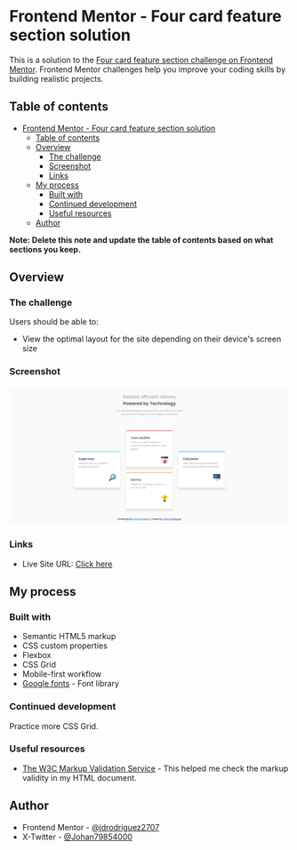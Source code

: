 # Frontend Mentor - Four card feature section solution

This is a solution to the [Four card feature section challenge on Frontend Mentor](https://www.frontendmentor.io/challenges/four-card-feature-section-weK1eFYK). Frontend Mentor challenges help you improve your coding skills by building realistic projects.

## Table of contents

- [Frontend Mentor - Four card feature section solution](#frontend-mentor---four-card-feature-section-solution)
  - [Table of contents](#table-of-contents)
  - [Overview](#overview)
    - [The challenge](#the-challenge)
    - [Screenshot](#screenshot)
    - [Links](#links)
  - [My process](#my-process)
    - [Built with](#built-with)
    - [Continued development](#continued-development)
    - [Useful resources](#useful-resources)
  - [Author](#author)

**Note: Delete this note and update the table of contents based on what sections you keep.**

## Overview

### The challenge

Users should be able to:

- View the optimal layout for the site depending on their device's screen size

### Screenshot

![](./images/Screenshot.png)

### Links

- Live Site URL: [Click here](https://jdrodriguez2707.github.io/four-card-feature-section/)

## My process

### Built with

- Semantic HTML5 markup
- CSS custom properties
- Flexbox
- CSS Grid
- Mobile-first workflow
- [Google fonts](https://fonts.google.com/) - Font library

### Continued development

Practice more CSS Grid.

### Useful resources

- [The W3C Markup Validation Service](https://validator.w3.org/) - This helped me check the markup validity in my HTML document.

## Author

- Frontend Mentor - [@jdrodriguez2707](https://www.frontendmentor.io/profile/jdrodriguez2707)
- X-Twitter - [@Johan79854000](https://twitter.com/Johan79854000)
